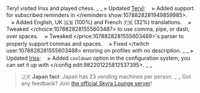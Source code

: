 Teryl visited Iriss and played chess.
_ _
⫸ Updated [Teryl](https://discord.com/api/oauth2/authorize?client_id=948377583626637343&permissions=1074004032&scope=applications.commands%20bot):
　⪢ Added support for subscribed reminders in </reminders show:1078828281949859985>.
　⪢ Added English, UK 🇬🇧 (100%) and French 🇫🇷 (32%) translations.
　⪢ Tweaked </choice:1078828281555603487> to use comma, pipe, or dash, over spaces.
　⪢ Tweaked </price:1078828281555603489>'s parser to properly support commas and spaces.
　⪢ Fixed </twitch user:1078828281555603488> erroring on profiles with no description.
_ _
⫸ Updated [Iriss](https://discord.com/api/oauth2/authorize?client_id=948377113457745990&permissions=326417868864&scope=applications.commands%20bot):
　⪢ Added `cooldown` option in the configuration system, you can set it up with </config edit:982201225812537395>.
_ _
> 🇯🇵 **Japan fact**: Japan has 23 vending machines per person.
_ _
> Got any feedback? Join [the official Skyra Lounge server](https://discord.com/invite/6gakFR2)!
